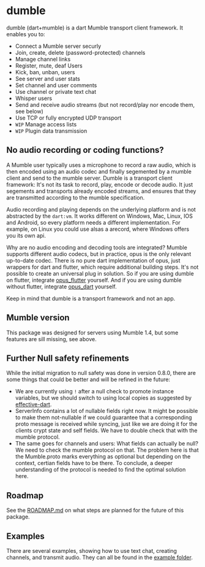# dumble 
dumble (dart+mumble) is a dart Mumble transport client framework.
It enables you to:
* Connect a Mumble server securly
* Join, create, delete (password-protected) channels
* Manage channel links
* Register, mute, deaf Users
* Kick, ban, unban, users
* See server and user stats
* Set channel and user comments
* Use channel or private text chat
* Whisper users
* Send and receive audio streams (but not record/play nor encode them, see below)
* Use TCP or fully encrypted UDP transport
* `WIP` Manage access lists
* `WIP` Plugin data transmission

## No audio recording or coding functions?
A Mumble user typically uses a microphone to record a raw audio, which is then encoded using an audio codec and finally segemented by a mumble client and send to the mumble server.
Dumble is a transport client framework: It's not its task to record, play, encode or decode audio.
It just segements and transports already encoded streams, and ensures that they are transmitted according to the mumble specification.

Audio recording and playing depends on the underlying platform and is not abstracted by the `dart:vm`. It works different on Windows, Mac, Linux, IOS and Android, so every platform needs a different implementation. For example, on Linux you could use alsas a arecord, where Windows offers you its own api.

Why are no audio encoding and decoding tools are integrated?
Mumble supports different audio codecs, but in practice, opus is the only relevant up-to-date codec.
There is no pure dart implementation of opus, just wrappers for dart and flutter, which require additional building steps.
It's not possible to create an universal plug in solution.
So if you are using dumble on flutter, integrate [opus_flutter](https://pub.dev/packages/opus_flutter) yourself.
And if you are using dumble without flutter, integrate [opus_dart](https://pub.dev/packages/opus_dart) yourself.

Keep in mind that dumble is a transport framework and not an app.

## Mumble version
This package was designed for servers using Mumble 1.4, but some features are sill missing, see above.

## Further Null safety refinements
While the initial migration to null safety was done in version 0.8.0, there are some things that could be better and will be refined in the future:

* We are currently using `!` after a null check to promote instance variables, but we should switch to using local copies as suggested by [effective-dart](https://dart.dev/guides/language/effective-dart/usage#consider-copying-a-nullable-field-to-a-local-variable-to-enable-type-promotion).
* ServerInfo contains a lot of nullable fields right now. It might be possible to make them not-nullable if we could guarantee that a corresponding proto message is received while syncing, just like we are doing it for the clients crypt state and self fields. We have to double check that with the mumble protocol.
* The same goes for channels and users: What fields can actually be null? We need to check the mumble protocol on that. The problem here is that the Mumble.proto marks everything as optional but depending on the context, certian fields have to be there. To conclude, a deeper understanding of the protocol is needed to find the optimal solution here.

## Roadmap
See the [ROADMAP.md](./ROADMAP.md) on what steps are planned for the future of this package.

## Examples
There are several examples, showing how to use text chat, creating channels, and transmit audio.
They can all be found in the [example folder](https://github.com/EPNW/dumble/blob/master/example).